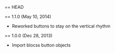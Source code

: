 == HEAD

== 1.1.0 (May 10, 2014)

* Reworked buttons to stay on the vertical rhythm

== 1.0.0 (Dec 28, 2013)

* Import blocss button objects